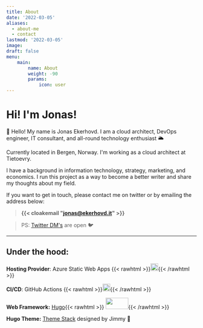 ```yaml
---
title: About
date: '2022-03-05'
aliases:
  - about-me
  - contact
lastmod: '2022-03-05'
image:
draft: false
menu: 
    main:
        name: About
        weight: -90
        params:
            icon: user
---
```


# Hi! I'm Jonas!

👋 Hello! My name is Jonas Ekerhovd. 
I am a cloud architect, DevOps engineer, IT consultant, and all-round technology enthusiast 🌥

Currently located in Bergen, Norway. I'm working as a cloud architect at Tietoevry.  

I have a background in information technology, strategy, marketing, and economics. I run this project as a way to become a better writer and share my thoughts about my field.

If you want to get in touch, please contact me on twitter or by emailing the address below:

> **{{< cloakemail "jonas@ekerhovd.it" >}}**

> PS: [Twitter DM's](https://twitter.com/messages/compose?recipient_id=1553769251994992640) are open 🐦

---------
## Under the hood:
**Hosting Provider**: Azure Static Web Apps 
{{< rawhtml >}}<img src="https://res.cloudinary.com/practicaldev/image/fetch/s--KZm0uns2--/c_limit%2Cf_auto%2Cfl_progressive%2Cq_auto%2Cw_880/https://jhandcdn.blob.core.windows.net/blob/static-web-apps.png" width="20" height="20">{{< /rawhtml >}}

**CI/CD**: GitHub Actions {{< rawhtml >}}<img src="https://github.githubassets.com/images/modules/site/features/actions-icon-actions.svg" width="20" height="20">{{< /rawhtml >}}

**Web Framework:** [Hugo](https://gohugo.io/){{< rawhtml >}} 
<img src="https://upload.wikimedia.org/wikipedia/commons/thumb/a/af/Logo_of_Hugo_the_static_website_generator.svg/1280px-Logo_of_Hugo_the_static_website_generator.svg.png" width="60" height="30">{{< /rawhtml >}}

**Hugo Theme:** [Theme Stack](https://github.com/CaiJimmy/hugo-theme-stack) designed by Jimmy 🚀